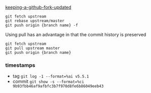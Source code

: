 [keeping-a-github-fork-updated](https://robots.thoughtbot.com/keeping-a-github-fork-updated)
```
git fetch upstream
git rebase upstream/master
git push origin {branch name} -f
```

Using pull has an advantage in that the commit history is preserved

```
git fetch upstream
git pull upstream master
git push origin {branch name}
```

### timestamps
* tag `git log -1 --format=%ai v5.5.1`
* commit `git show -s --format=%ci 9b93fbb46af9afbfc3b7f970d8fe6b86049eeb43`
